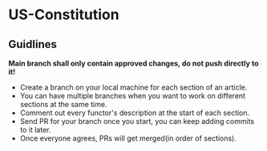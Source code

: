 # US-Constitution

## Guidlines

**Main branch shall only contain approved changes, do not push directly to it!**

- Create a branch on your local machine for each section of an article.
- You can have multiple branches when you want to work on different sections at the same time.
- Comment out every functor's description at the start of each section. 
- Send PR for your branch once you start, you can keep adding commits to it later.
- Once everyone agrees, PRs will get merged(in order of sections).
